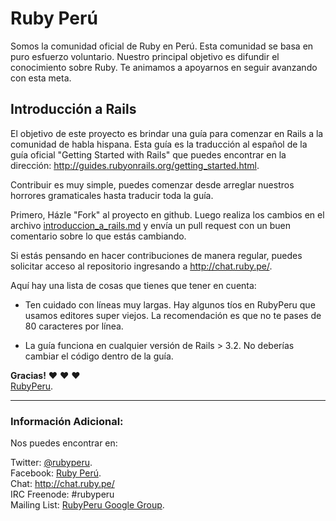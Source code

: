 Ruby Perú
=========

Somos la comunidad oficial de Ruby en Perú. Esta comunidad se basa en puro esfuerzo
voluntario. Nuestro principal objetivo es difundir el conocimiento sobre Ruby. Te
animamos a apoyarnos en seguir avanzando con esta meta.

Introducción a Rails
--------------------

El objetivo de este proyecto es brindar una guía para comenzar en Rails
a la comunidad de habla hispana. Esta guía es la traducción al español
de la guía oficial "Getting Started with Rails" que puedes encontrar
en la dirección: <http://guides.rubyonrails.org/getting_started.html>.

Contribuir es muy simple, puedes comenzar desde arreglar nuestros horrores
gramaticales hasta traducir toda la guía.

Primero, Házle "Fork" al proyecto en github. Luego realiza los cambios
en el archivo [introduccion_a_rails.md](https://github.com/rubyperu/introduccion.a.rails/blob/master/introduccion_a_rails.md)
y envía un pull request con un buen comentario sobre lo que estás cambiando.

Si estás pensando en hacer contribuciones de manera regular, puedes solicitar acceso
al repositorio ingresando a <http://chat.ruby.pe/>.

Aquí hay una lista de cosas que tienes que tener en cuenta:

* Ten cuidado con líneas muy largas. Hay algunos tíos en RubyPeru que usamos
  editores super viejos. La recomendación es que no te pases de 80 caracteres
  por línea.

* La guía funciona en cualquier versión de Rails > 3.2. No deberías cambiar
  el código dentro de la guía.

**Gracias!**
:heart: :heart: :heart: <br />
[RubyPeru](https://github.com/rubyperu).

--------------------------------------------------------------------------------

### Información Adicional:

Nos puedes encontrar en:

Twitter: [@rubyperu](https://twitter.com/rubyperu). <br />
Facebook: [Ruby Perú](https://www.facebook.com/pages/Ruby-Perú/191872640917345). <br />
Chat: <http://chat.ruby.pe/> <br />
IRC Freenode: #rubyperu <br />
Mailing List: [RubyPeru Google Group](https://groups.google.com/forum/?fromgroups#!forum/rubyperu).
